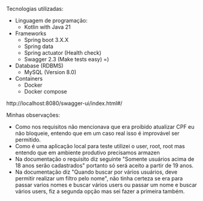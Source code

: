 

Tecnologias utilizadas:

- Linguagem de programação:
  - Kotlin with Java 21
- Frameworks
  - Spring boot 3.X.X
  - Spring data
  - Spring actuator (Health check)
  - Swagger 2.3 (Make tests easy) =)
- Database (RDBMS)
  - MySQL (Version 8.0)
- Containers
  - Docker
  - Docker compose


http://localhost:8080/swagger-ui/index.html#/

Minhas observações: 

- Como nos requisitos não mencionava que era proibido atualizar CPF eu não bloqueie, entendo que em um caso real isso é improvável ser permitido.
- Como é uma aplicação local para teste utilizei o user, root, root mas entendo que em ambiente produtivo precisamos armazen
- Na documentação o requisito diz seguinte "Somente usuários acima de 18 anos serão cadastrados" portanto só será aceito a partir de 19 anos.
- Na documentação diz "Quando buscar por vários usuários, deve permitir realizar um filtro pelo nome", não tinha certeza se era para passar varios nomes e buscar vários users ou passar um nome e buscar vários users, fiz a segunda opção mas sei fazer a primeira também.
